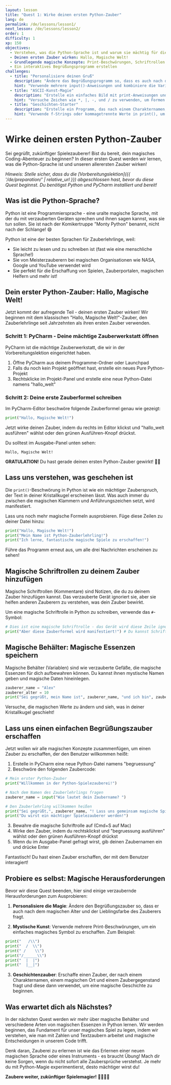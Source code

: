 ```yaml
---
layout: lesson
title: "Quest 1: Wirke deinen ersten Python-Zauber"
lang: de
permalink: /de/lessons/lesson1/
next_lesson: /de/lessons/lesson2/
order: 1
difficulty: 1
xp: 150
objectives:
  - Verstehen, was die Python-Sprache ist und warum sie mächtig für die Erschaffung magischer Spiele ist
  - Deinen ersten Zauber wirken: Hallo, Magische Welt!
  - Grundlegende magische Konzepte: Print-Beschwörungen, Schriftrollen (Kommentare) und magische Behälter (Variablen)
  - Ein interaktives Begrüßungsprogramm erstellen
challenges:
  - title: "Personalisiere deinen Gruß"
    description: "Ändere das Begrüßungsprogramm so, dass es auch nach dem Alter und der Lieblingsfarbe des Benutzers fragt und dann eine personalisierte Nachricht erstellt."
    hint: "Verwende mehrere input()-Anweisungen und kombiniere die Variablen in deiner print-Anweisung."
  - title: "ASCII-Kunst-Magie"
    description: "Erstelle ein einfaches Bild mit print-Anweisungen und besonderen Zeichen."
    hint: "Versuche Zeichen wie *, |, -, und / zu verwenden, um Formen zu zeichnen."
  - title: "Geschichten-Starter"
    description: "Erstelle ein Programm, das nach einem Charakternamen, einem Ort und einem Gegenstand fragt und diese dann verwendet, um eine magische Geschichte zu beginnen."
    hint: "Verwende f-Strings oder kommagetrennte Werte in print(), um die Variablen zu kombinieren."
---
```


# Wirke deinen ersten Python-Zauber

<i class="fas fa-hat-wizard"></i> Sei gegrüßt, zukünftiger Spielezauberer! Bist du bereit, dein magisches Coding-Abenteuer zu beginnen? In dieser ersten Quest werden wir lernen, was die Python-Sprache ist und unseren allerersten Zauber wirken!

*Hinweis: Stelle sicher, dass du die [Vorbereitungslektion]({{ '/de/preparation/' | relative_url }}) abgeschlossen hast, bevor du diese Quest beginnst. Du benötigst Python und PyCharm installiert und bereit!*

## Was ist die Python-Sprache?

Python ist eine Programmiersprache - eine uralte magische Sprache, mit der du mit verzauberten Geräten sprechen und ihnen sagen kannst, was sie tun sollen. Sie ist nach der Komikertruppe "Monty Python" benannt, nicht nach der Schlange! 😄

Python ist eine der besten Sprachen für Zauberlehrlinge, weil:
- Sie leicht zu lesen und zu schreiben ist (fast wie eine menschliche Sprache!)
- Sie von Meisterzauberern bei magischen Organisationen wie NASA, Google und YouTube verwendet wird
- Sie perfekt für die Erschaffung von Spielen, Zauberportalen, magischen Helfern und mehr ist!

## Dein erster Python-Zauber: Hallo, Magische Welt!

Jetzt kommt der aufregende Teil - deinen ersten Zauber wirken! Wir beginnen mit dem klassischen "Hallo, Magische Welt!"-Zauber, den Zauberlehrlinge seit Jahrzehnten als ihren ersten Zauber verwenden.

### Schritt 1: PyCharm - Deine mächtige Zauberwerkstatt öffnen

PyCharm ist die mächtige Zauberwerkstatt, die wir in der Vorbereitungslektion eingerichtet haben.

1. Öffne PyCharm aus deinem Programme-Ordner oder Launchpad
2. Falls du noch kein Projekt geöffnet hast, erstelle ein neues Pure Python-Projekt
3. Rechtsklicke im Projekt-Panel und erstelle eine neue Python-Datei namens "hallo_welt"

### Schritt 2: Deine erste Zauberformel schreiben

Im PyCharm-Editor beschwöre folgende Zauberformel genau wie gezeigt:

```python
print("Hallo, Magische Welt!")
```

Jetzt wirke deinen Zauber, indem du rechts im Editor klickst und "hallo_welt ausführen" wählst oder den grünen Ausführen-Knopf drückst.

Du solltest im Ausgabe-Panel unten sehen:

```
Hallo, Magische Welt!
```

**GRATULATION!** Du hast gerade deinen ersten Python-Zauber gewirkt! 🎉✨

## Lass uns verstehen, was geschehen ist

Die `print()`-Beschwörung in Python ist wie ein mächtiger Zauberspruch, der Text in deiner Kristallkugel erscheinen lässt. Was auch immer du zwischen die magischen Klammern und Anführungszeichen setzt, wird manifestiert.

Lass uns noch mehr magische Formeln ausprobieren. Füge diese Zeilen zu deiner Datei hinzu:

```python
print("Hallo, Magische Welt!")
print("Mein Name ist Python-Zauberlehrling!")
print("Ich lerne, fantastische magische Spiele zu erschaffen!")
```

Führe das Programm erneut aus, um alle drei Nachrichten erscheinen zu sehen!

## Magische Schriftrollen zu deinem Zauber hinzufügen

Magische Schriftrollen (Kommentare) sind Notizen, die du zu deinem Zauber hinzufügen kannst. Das verzauberte Gerät ignoriert sie, aber sie helfen anderen Zauberern zu verstehen, was dein Zauber bewirkt.

Um eine magische Schriftrolle in Python zu schreiben, verwende das `#`-Symbol:

```python
# Dies ist eine magische Schriftrolle - das Gerät wird diese Zeile ignorieren
print("Aber diese Zauberformel wird manifestiert!") # Du kannst Schriftrollen auch am Ende einer Zauberformel platzieren
```

## Magische Behälter: Magische Essenzen speichern

Magische Behälter (Variablen) sind wie verzauberte Gefäße, die magische Essenzen für dich aufbewahren können. Du kannst ihnen mystische Namen geben und magische Daten hineinlegen.

```python
zauberer_name = "Alex"
zauberer_alter = 10
print("Sei gegrüßt, mein Name ist", zauberer_name, "und ich bin", zauberer_alter, "Jahre alt!")
```

Versuche, die magischen Werte zu ändern und sieh, was in deiner Kristallkugel geschieht!

## Lass uns einen einfachen Begrüßungszauber erschaffen

Jetzt wollen wir alle magischen Konzepte zusammenfügen, um einen Zauber zu erschaffen, der den Benutzer willkommen heißt:

1. Erstelle in PyCharm eine neue Python-Datei namens "begruessung"
2. Beschwöre den folgenden Zaubercode:

```python
# Mein erster Python-Zauber
print("Willkommen in der Python-Spielezauberei!")

# Nach dem Namen des Zauberlehrlings fragen
zauberer_name = input("Wie lautet dein Zaubername? ")

# Den Zauberlehrling willkommen heißen
print("Sei gegrüßt,", zauberer_name, "! Lass uns gemeinsam magische Spiele erschaffen!")
print("Du wirst ein mächtiger Spielezauberer werden!")
```

3. Bewahre die magische Schriftrolle auf (Cmd+S auf Mac)
4. Wirke den Zauber, indem du rechtsklickst und "begruessung ausführen" wählst oder den grünen Ausführen-Knopf drückst
5. Wenn du im Ausgabe-Panel gefragt wirst, gib deinen Zaubernamen ein und drücke Enter

Fantastisch! Du hast einen Zauber erschaffen, der mit dem Benutzer interagiert!

## Probiere es selbst: Magische Herausforderungen

Bevor wir diese Quest beenden, hier sind einige verzaubernde Herausforderungen zum Ausprobieren:

1. **Personalisiere die Magie**: Ändere den Begrüßungszauber so, dass er auch nach dem magischen Alter und der Lieblingsfarbe des Zauberers fragt.

2. **Mystische Kunst**: Verwende mehrere Print-Beschwörungen, um ein einfaches magisches Symbol zu erschaffen. Zum Beispiel:

```python
print("   /\\")
print("  /  \\")
print(" /    \\")
print("/______\\")
print("  |  |")
print("  |__|")
```

3. **Geschichtenzauber**: Erschaffe einen Zauber, der nach einem Charakternamen, einem magischen Ort und einem Zaubergegenstand fragt und diese dann verwendet, um eine magische Geschichte zu beginnen.

## Was erwartet dich als Nächstes?

In der nächsten Quest werden wir mehr über magische Behälter und verschiedene Arten von magischen Essenzen in Python lernen. Wir werden beginnen, das Fundament für unser magisches Spiel zu legen, indem wir verstehen, wie man mit Zahlen und Textzaubern arbeitet und magische Entscheidungen in unserem Code trifft.

Denk daran, Zauberei zu erlernen ist wie das Erlernen einer neuen magischen Sprache oder eines Instruments - es braucht Übung! Mach dir keine Sorgen, wenn du nicht sofort alle Zaubersprüche verstehst. Je mehr du mit Python-Magie experimentierst, desto mächtiger wirst du!

**Zaubere weiter, zukünftiger Spielemagier!** 🚀✨🧙‍♂️